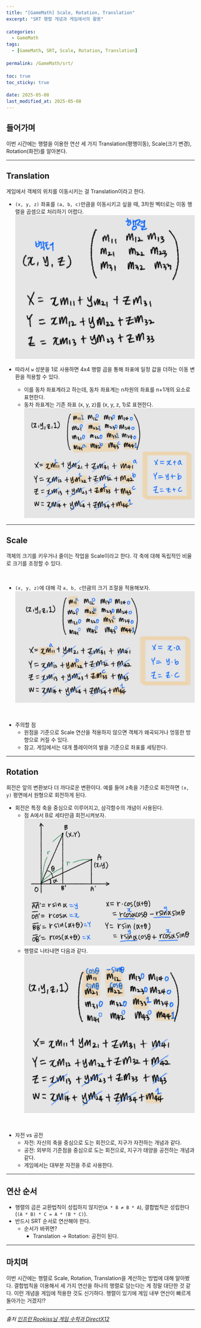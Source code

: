 ```yaml
---
title: "[GameMath] Scale, Rotation, Translation"
excerpt: "SRT 행렬 개념과 게임에서의 활용"

categories:
  - GameMath
tags:
  - [GameMath, SRT, Scale, Rotation, Translation]

permalink: /GameMath/srt/

toc: true
toc_sticky: true

date: 2025-05-08
last_modified_at: 2025-05-08
---
```


## 들어가며

이번 시간에는 행렬을 이용한 연산 세 가지 Translation(평행이동), Scale(크기 변경), Rotation(화전)를 알아본다.

---

## Translation

게임에서 객체의 위치를 이동시키는 걸 Translation이라고 한다. 

- `(x, y, z)` 좌표를 `(a, b, c)`만큼을 이동시키고 싶을 때, 3차원 벡터로는 이동 행렬을 곱셈으로 처리하기 어렵다.
    ![MatrixOperation](/assets/images/post_img/gamemath/MatrixOperation.jpg)

- 따라서 `w` 성분을 1로 사용하면 4x4 행렬 곱을 통해 좌표에 일정 값을 더하는 이동 변환을 적용할 수 있다. 
    - 이를 동차 좌표계라고 하는데, 동차 좌표계는 n차원의 좌표를 n+1개의 요소로 표현한다.
    - 동차 좌표계는 기존 좌표 (x, y, z)를 (x, y, z, 1)로 표현한다.
    ![MatrixTranslation](/assets/images/post_img/gamemath/MatrixTranslation.jpg)

---

## Scale

객체의 크기를 키우거나 줄이는 작업을 Scale이라고 한다. 각 축에 대해 독립적인 비율로 크기를 조정할 수 있다.

&nbsp;

- `(x, y, z)`에 대해 각 `a, b, c`만큼의 크기 조절을 적용해보자.
    ![MatrixScale](/assets/images/post_img/gamemath/MatrixScale.jpg)

&nbsp;

- 주의할 점
    - 원점을 기준으로 Scale 연산을 적용하지 않으면 객체가 왜곡되거나 엉뚱한 방향으로 커질 수 있다.
    - 참고. 게임에서는 대개 플레이어의 발을 기준으로 좌표를 세팅한다.

---

## Rotation

회전은 앞의 변환보다 더 까다로운 변환이다. 예를 들어 z축을 기준으로 회전하면 `(x, y)` 평면에서 원형으로 회전하게 된다.

- 회전은 특정 축을 중심으로 이루어지고, 삼각함수의 개념이 사용된다.
    - 점 A에서 B로 세타만큼 회전시켜보자.
        ![MatrixRotationEx](/assets/images/post_img/gamemath/MatrixRotationEx.jpg)
    - 행렬로 나타내면 다음과 같다. 
        ![MatrixRotation](/assets/images/post_img/gamemath/MatrixRotation.jpg)

&nbsp;

- 자전 vs 공전
    - 자전: 자신의 축을 중심으로 도는 회전으로, 지구가 자전하는 개념과 같다.
    - 공전: 외부의 기준점을 중심으로 도는 회전으로, 지구가 태양을 공전하는 개념과 같다.
    - 게임에서는 대부분 자전을 주로 사용한다.

--- 

## 연산 순서

- 행렬의 곱은 교환법칙이 성립하지 않지만(`A * B ≠ B * A`), 결합법칙은 성립한다(`(A * B) * C = A * (B * C)`). 
- 반드시 SRT 순서로 연산해야 한다.
    - 순서가 바뀌면?
        - Translation → Rotation: 공전이 된다.

---

## 마치며

이번 시간에는 행렬로 Scale, Rotation, Translation을 계산하는 방법에 대해 알아봤다. 결합법칙을 이용해서 세 가지 연산을 하나의 행렬로 담는다는 게 정말 대단한 것 같다. 이런 개념을 게임에 적용한 것도 신기하다. 행렬이 있기에 게임 내부 연산이 빠르게 돌아가는 거겠지!?

---

*출처* 
*[인프런 Rookiss님 게임 수학과 DirectX12](https://www.inflearn.com/course/%EC%96%B8%EB%A6%AC%EC%96%BC-3d-mmorpg-2/dashboard)*